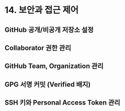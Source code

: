 # 14. 보안과 접근 제어

## GitHub 공개/비공개 저장소 설정

## Collaborator 권한 관리

## GitHub Team, Organization 관리

## GPG 서명 커밋 (Verified 배지)

## SSH 키와 Personal Access Token 관리